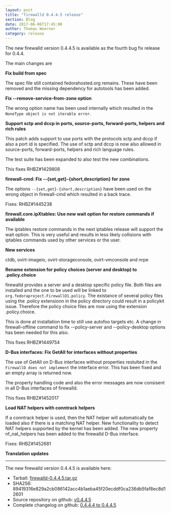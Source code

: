 ```yaml
---
layout: post
title: "firewalld 0.4.4.5 release"
section: Blog
date: 2017-06-06T17:45:00
author: Thomas Woerner
category: release
---
```


The new firewalld version 0.4.4.5 is available as the fourth bug fix release for 0.4.4.

The main changes are

**Fix build from spec**

The spec file still contained fedorahosted.org remains. These have been removed and the missing dependency for autotools has been added.

**Fix --remove-service-from-zone option**

The wrong option name has been used internally which resulted in the `NoneType object is not iterable error`.

**Support sctp and dccp in ports, source-ports, forward-ports, helpers and rich rules**

This patch adds support to use ports with the protocols sctp and dccp if also a port id is specified. The use of sctp and dccp is now also allowed in source-ports, forward-ports, helpers and rich language rules.

The test suite has been expanded to also test the new combinations.

This fixes RHBZ#1429808

**firewall-cmd: Fix --{set,get}-{short,description} for zone**

The options `--{set,get}-{short,description}` have been used on the wrong object in firewall-cmd which resulted in a back trace.

Fixes: RHBZ#1445238

**firewall.core.ipXtables: Use new wait option for restore commands if available**

The iptables restore commands in the next iptables release will support the wait option. This is very useful and results in less likely collisions with iptables commands used by other services or the user.

**New services**

ctdb, ovirt-imageio, ovirt-storageconsole, ovirt-vmconsole and nrpe

**Rename extension for policy choices (server and desktop) to .policy.choice**

firewalld provides a server and a desktop specific policy file. Both files are installed and the one to be used will be linked to 
`org.fedoraproject.FirewallD1.policy`. The existance of several policy files using the .policy extensionn in the policy directory could result in a policykit issue. Therefore the policy choice files are now using the extension .policy.choice. 

This is done at installation time to still use autofoo targets etc. A change in firewall-offline command to fix --policy-server and --policy-desktop options has been needed for this also.
    
This fixes RHBZ#1449754

**D-Bus interfaces: Fix GetAll for interfaces without properties**

The use of GetAll on D-Bus interfaces without properties restulted in the `FirewallD does not implement` the interface error. This has been fixed and an empty array is returned now.

The property handling code and also the error messages are now consisent in all D-Bus interfaces of firewalld.

This fixes RHBZ#1452017

**Load NAT helpers with conntrack helpers**

If a conntrack helper is used, then the NAT helper will automatically be loaded also if there is a matching NAT helper. New functionality to detect NAT helpers supported by the kernel has been added. The new property nf_nat_helpers has been added to the firewalld D-Bus interface.

Fixes: RHBZ#1452681

**Translation updates**

***

The new firewalld version 0.4.4.5 is available here:

 * Tarball: [firewalld-0.4.4.5.tar.gz](https://github.com/firewalld/firewalld/archive/v0.4.4.5.tar.gz#/firewalld-0.4.4.5.tar.gz)
 * SHA256: 89419316e829a2cb086142acc4b1aeba45f20ecddf0ca236db5faf8ec8d12601
 * Source repository on github: [v0.4.4.5](https://github.com/firewalld/firewalld/releases/tag/v0.4.4.5)
 * Complete changelog on github: [0.4.4.4 to 0.4.4.5](https://github.com/firewalld/firewalld/compare/v0.4.4.4...v0.4.4.5)
